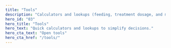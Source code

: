 ```yaml
---
title: "Tools"
description: "Calculators and lookups (feeding, treatment dosage, and more)."
hero_id: "03"
hero_title: "Tools"
hero_text: "Quick calculators and lookups to simplify decisions."
hero_cta_text: "Open tools"
hero_cta_href: "/tools/"
---
```

